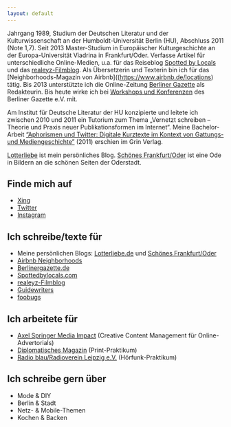 ```yaml
---
layout: default
---
```

Jahrgang 1989, Studium der Deutschen Literatur und der
Kulturwissenschaft an der Humboldt-Universität Berlin (HU), Abschluss 2011 (Note 1,7). Seit 2013 Master-Studium in Europäischer Kulturgeschichte an der Europa-Universität Viadrina in Frankfurt/Oder.
Verfasse Artikel für unterschiedliche Online-Medien, u.a. für
das Reiseblog [Spotted by Locals](http://www.spottedbylocals.com/berlin/) und das [realeyz-Filmblog](http://www.realeyz.tv/de/blog). 
Als Übersetzerin und Texterin bin ich für das [Neighborhoods-Magazin von Airbnb]((https://www.airbnb.de/locations) tätig.
Bis 2013 unterstützte ich die Online-Zeitung [Berliner Gazette](http://berlinergazette.de) als Redakteurin. Bis heute wirke ich bei [Workshops und Konferenzen](http://berlinergazette.de/seminar/projekte/) des Berliner Gazette e.V. mit.

Am Institut für Deutsche Literatur der HU konzipierte und leitete ich zwischen 2010 und 2011 ein Tutorium zum Thema 
„Vernetzt schreiben – Theorie und Praxis neuer Publikationsformen im Internet“. Meine
Bachelor-Arbeit [“Aphorismen und Twitter: Digitale Kurztexte im
Kontext von Gattungs- und Mediengeschichte”](http://www.grin.com/de/e-book/182093/aphorismen-und-twitter) (2011) erschien im Grin
Verlag. 

[Lotterliebe](http://lotterliebe.de) ist mein persönliches Blog. [Schönes Frankfurt/Oder](http://schoenesffo.tumblr.com/) ist eine Ode in Bildern an die schönen Seiten der Oderstadt. 

## Finde mich auf

*  [Xing](https://www.xing.com/profile/Sarah_Curth)
*  [Twitter](https://twitter.com/#!/Lotterliebe)
*  [Instagram](http://ink361.com/#/users/6785007/photos)

## Ich schreibe/texte für
*  Meine persönlichen Blogs: [Lotterliebe.de](http://lotterliebe.de) und [Schönes Frankfurt/Oder](http://schoenesffo.tumblr.com/)
*  [Airbnb Neighborhoods](https://www.airbnb.de/locations)
*  [Berlinergazette.de](http://berlinergazette.de/author/sarah-curth/)
*  [Spottedbylocals.com](http://spottedbylocals.com/berlin/author/sarahcurth)
*  [realeyz-Filmblog](http://www.realeyz.tv/de/blog)
*  [Guidewriters](https://guidewriters.com/)
*  [foobugs](http://foobugs.com)

## Ich arbeitete für
*  [Axel Springer Media Impact](http://www.axelspringer-mediapilot.de/index.html) (Creative Content Management für Online-Advertorials)
*  [Diplomatisches Magazin](http://www.diplomatisches-magazin.de/) (Print-Praktikum)
*  [Radio blau/Radioverein Leipzig e.V.](http://www.radioblau.de/) (Hörfunk-Praktikum)

## Ich schreibe gern über

*  Mode & DIY
*  Berlin & Stadt
*  Netz- & Mobile-Themen
*  Kochen & Backen
